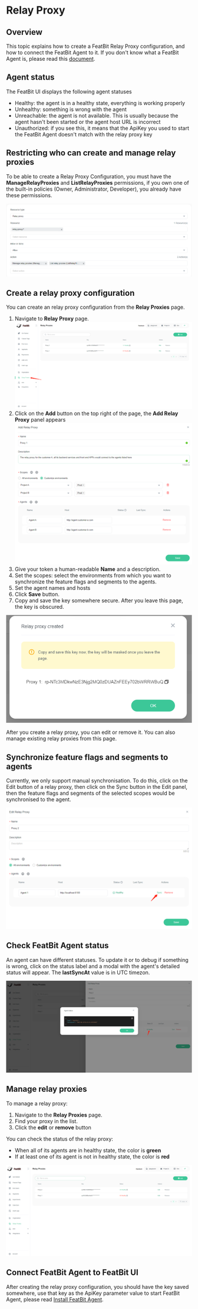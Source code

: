 # Relay Proxy

## Overview 

This topic explains how to create a FeatBit Relay Proxy configuration, and how to connect the FeatBit Agent to it. If you don't know what a FeatBit Agent is, please read this [document](featbit-agent.md).

## Agent status

The FeatBit UI displays the following agent statuses

* Healthy: the agent is in a healthy state, everything is working properly
* Unhealthy: something is wrong with the agent
* Unreachable: the agent is not available. This is usually because the agent hasn't been started or the agent host URL is incorrect
* Unauthorized: if you see this, it means that the ApiKey you used to start the FeatBit Agent doesn't match with the relay proxy key

## Restricting who can create and manage relay proxies 

To be able to create a Relay Proxy Configuration, you must have the **ManageRelayProxies** and **ListRelayProxies** permissions, if you own one of the built-in policies (Owner, Administrator, Developer), you already have these permissions.

![](../relay-proxy/assets/relay-proxy/001.webp)

## Create a relay proxy configuration

You can create an relay proxy configuration from the **Relay Proxies** page.

1.  Navigate to **Relay Proxy** page.
    ![](../relay-proxy/assets/relay-proxy/002.png)
2.  Click on the **Add** button on the top right of the page, the **Add Relay Proxy** panel appears
    ![](../relay-proxy/assets/relay-proxy/003.png)
3. Give your token a human-readable **Name** and a description.
4. Set the scopes: select the environments from which you want to synchronize the feature flags and segments to the agents.
5. Set the agent names and hosts
6. Click **Save** button.
7.  Copy and save the key somewhere secure. After you leave this page, the key is obscured.

![](../relay-proxy/assets/relay-proxy/004.png)

After you create a relay proxy, you can edit or remove it. You can also manage existing relay proxies from this page.

## Synchronize feature flags and segments to agents

Currently, we only support manual synchronisation. To do this, click on the Edit button of a relay proxy, then click on the Sync button in the Edit panel, then the feature flags and segments of the selected scopes would be synchronised to the agent.

![](../relay-proxy/assets/relay-proxy/005.png)

## Check FeatBit Agent status

An agent can have different statuses. To update it or to debug if something is wrong, click on the status label and a modal with the agent's detailed status will appear. The **lastSyncAt** value is in UTC timezon.

![](../relay-proxy/assets/relay-proxy/006.png)

## Manage relay proxies

To manage a relay proxy:

1. Navigate to the **Relay Proxies** page.
2. Find your proxy in the list.
3. Click the **edit** or **remove** button

You can check the status of the relay proxy:

* When all of its agents are in healthy state, the color is **green**
* If at least one of its agent is not in healthy state, the color is **red**

![](../relay-proxy/assets/relay-proxy/007.png)

## Connect FeatBit Agent to FeatBit UI

After creating the relay proxy configuration, you should have the key saved somewhere, use that key as the ApiKey parameter value to start FeatBit Agent, please read [Install FeatBit Agent](https://github.com/featbit/featbit-agent#installation).
